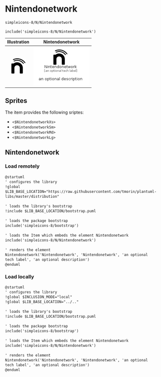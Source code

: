 # Nintendonetwork


```text
simpleicons-8/N/Nintendonetwork
```

```text
include('simpleicons-8/N/Nintendonetwork')
```



| Illustration | Nintendonetwork |
| :---: | :---: |
| ![illustration for Illustration](../../simpleicons-8/N/Nintendonetwork.png) | ![illustration for Nintendonetwork](../../simpleicons-8/N/Nintendonetwork.Local.png) |



## Sprites
The item provides the following sriptes:

- `<$NintendonetworkXs>`
- `<$NintendonetworkSm>`
- `<$NintendonetworkMd>`
- `<$NintendonetworkLg>`





## Nintendonetwork

### Load remotely
```plantuml
@startuml
' configures the library
!global $LIB_BASE_LOCATION="https://raw.githubusercontent.com/tmorin/plantuml-libs/master/distribution"

' loads the library's bootstrap
!include $LIB_BASE_LOCATION/bootstrap.puml

' loads the package bootstrap
include('simpleicons-8/bootstrap')

' loads the Item which embeds the element Nintendonetwork
include('simpleicons-8/N/Nintendonetwork')

' renders the element
Nintendonetwork('Nintendonetwork', 'Nintendonetwork', 'an optional tech label', 'an optional description')
@enduml
```

### Load locally
```plantuml
@startuml
' configures the library
!global $INCLUSION_MODE="local"
!global $LIB_BASE_LOCATION="../.."

' loads the library's bootstrap
!include $LIB_BASE_LOCATION/bootstrap.puml

' loads the package bootstrap
include('simpleicons-8/bootstrap')

' loads the Item which embeds the element Nintendonetwork
include('simpleicons-8/N/Nintendonetwork')

' renders the element
Nintendonetwork('Nintendonetwork', 'Nintendonetwork', 'an optional tech label', 'an optional description')
@enduml
```

